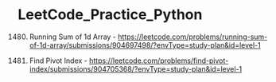 # LeetCode_Practice_Python

1480. Running Sum of 1d Array - https://leetcode.com/problems/running-sum-of-1d-array/submissions/904697498/?envType=study-plan&id=level-1

784.  Find Pivot Index - https://leetcode.com/problems/find-pivot-index/submissions/904705368/?envType=study-plan&id=level-1

